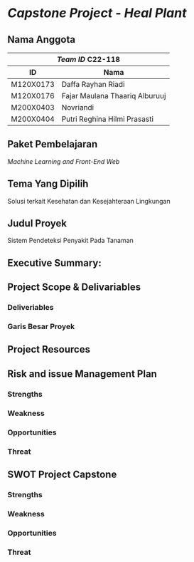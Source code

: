 # *Capstone Project* - *Heal Plant*

## Nama Anggota

<table>
    <thead>
        <tr>
            <th colspan=2 style="text-align:center;"><b><i>Team ID</i> C22-118</b></th>
        </tr>
    </thead>
    <thead>
        <tr>
            <th style="text-align:center;">ID</th>
            <th style="text-align:center;">Nama</th>
        </tr>
    </thead>
    <tbody>
        <tr>
            <td>M120X0173</td>
            <td>Daffa Rayhan Riadi</td>
        </tr>
        <tr>
            <td>M120X0176</td>
            <td>Fajar Maulana Thaariq Alburuuj</td>
        </tr>
        <tr>
            <td>M200X0403</td>
            <td>Novriandi</td>
        </tr>
        <tr>
            <td>M200X0404</td>
            <td>Putri Reghina Hilmi Prasasti</td>
        </tr>
    </tbody>
</table>

## Paket Pembelajaran
*Machine Learning and Front-End Web*

## Tema Yang Dipilih
Solusi terkait Kesehatan dan Kesejahteraan Lingkungan

## Judul Proyek 
Sistem Pendeteksi Penyakit Pada Tanaman

## Executive Summary:

## Project Scope & Delivariables

### Deliveriables
### Garis Besar Proyek

## Project Resources 

## Risk and issue Management Plan

### Strengths
### Weakness
### Opportunities
### Threat

## SWOT Project Capstone

### Strengths
### Weakness
### Opportunities
### Threat

